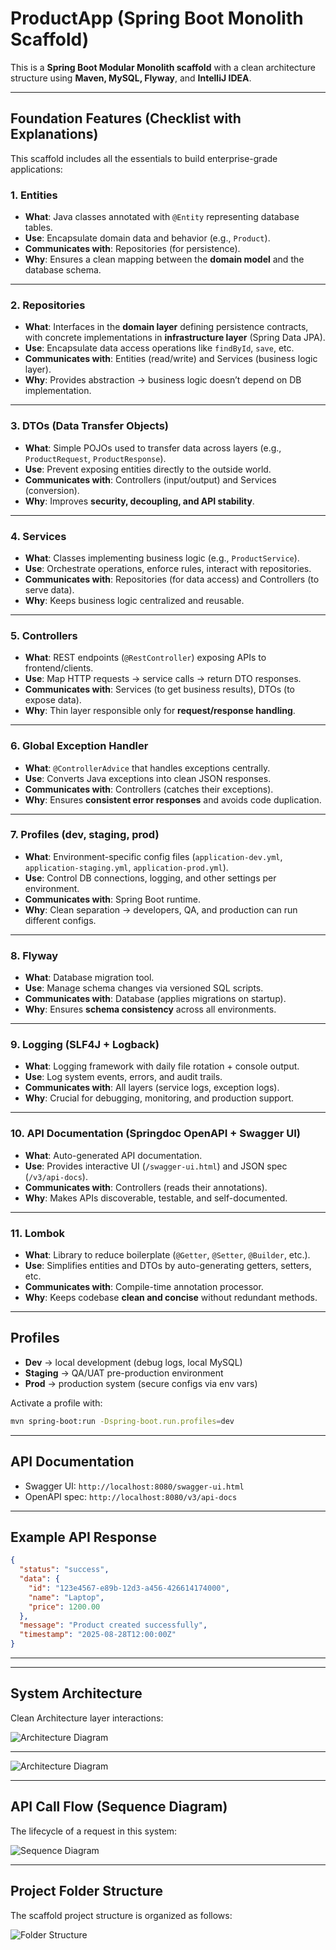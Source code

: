 # ProductApp (Spring Boot Monolith Scaffold)

This is a **Spring Boot Modular Monolith scaffold** with a clean architecture structure using **Maven, MySQL, Flyway**, and **IntelliJ IDEA**.

---

## Foundation Features (Checklist with Explanations)

This scaffold includes all the essentials to build enterprise-grade applications:

### 1. **Entities**
- **What**: Java classes annotated with `@Entity` representing database tables.  
- **Use**: Encapsulate domain data and behavior (e.g., `Product`).  
- **Communicates with**: Repositories (for persistence).  
- **Why**: Ensures a clean mapping between the **domain model** and the database schema.  

---

### 2. **Repositories**
- **What**: Interfaces in the **domain layer** defining persistence contracts, with concrete implementations in **infrastructure layer** (Spring Data JPA).  
- **Use**: Encapsulate data access operations like `findById`, `save`, etc.  
- **Communicates with**: Entities (read/write) and Services (business logic layer).  
- **Why**: Provides abstraction → business logic doesn’t depend on DB implementation.  

---

### 3. **DTOs (Data Transfer Objects)**
- **What**: Simple POJOs used to transfer data across layers (e.g., `ProductRequest`, `ProductResponse`).  
- **Use**: Prevent exposing entities directly to the outside world.  
- **Communicates with**: Controllers (input/output) and Services (conversion).  
- **Why**: Improves **security, decoupling, and API stability**.  

---

### 4. **Services**
- **What**: Classes implementing business logic (e.g., `ProductService`).  
- **Use**: Orchestrate operations, enforce rules, interact with repositories.  
- **Communicates with**: Repositories (for data access) and Controllers (to serve data).  
- **Why**: Keeps business logic centralized and reusable.  

---

### 5. **Controllers**
- **What**: REST endpoints (`@RestController`) exposing APIs to frontend/clients.  
- **Use**: Map HTTP requests → service calls → return DTO responses.  
- **Communicates with**: Services (to get business results), DTOs (to expose data).  
- **Why**: Thin layer responsible only for **request/response handling**.  

---

### 6. **Global Exception Handler**
- **What**: `@ControllerAdvice` that handles exceptions centrally.  
- **Use**: Converts Java exceptions into clean JSON responses.  
- **Communicates with**: Controllers (catches their exceptions).  
- **Why**: Ensures **consistent error responses** and avoids code duplication.  

---

### 7. **Profiles (dev, staging, prod)**
- **What**: Environment-specific config files (`application-dev.yml`, `application-staging.yml`, `application-prod.yml`).  
- **Use**: Control DB connections, logging, and other settings per environment.  
- **Communicates with**: Spring Boot runtime.  
- **Why**: Clean separation → developers, QA, and production can run different configs.  

---

### 8. **Flyway**
- **What**: Database migration tool.  
- **Use**: Manage schema changes via versioned SQL scripts.  
- **Communicates with**: Database (applies migrations on startup).  
- **Why**: Ensures **schema consistency** across all environments.  

---

### 9. **Logging (SLF4J + Logback)**
- **What**: Logging framework with daily file rotation + console output.  
- **Use**: Log system events, errors, and audit trails.  
- **Communicates with**: All layers (service logs, exception logs).  
- **Why**: Crucial for debugging, monitoring, and production support.  

---

### 10. **API Documentation (Springdoc OpenAPI + Swagger UI)**
- **What**: Auto-generated API documentation.  
- **Use**: Provides interactive UI (`/swagger-ui.html`) and JSON spec (`/v3/api-docs`).  
- **Communicates with**: Controllers (reads their annotations).  
- **Why**: Makes APIs discoverable, testable, and self-documented.  

---

### 11. **Lombok**
- **What**: Library to reduce boilerplate (`@Getter`, `@Setter`, `@Builder`, etc.).  
- **Use**: Simplifies entities and DTOs by auto-generating getters, setters, etc.  
- **Communicates with**: Compile-time annotation processor.  
- **Why**: Keeps codebase **clean and concise** without redundant methods.  

---

## Profiles

- **Dev** → local development (debug logs, local MySQL)  
- **Staging** → QA/UAT pre-production environment  
- **Prod** → production system (secure configs via env vars)  

Activate a profile with:
```bash
mvn spring-boot:run -Dspring-boot.run.profiles=dev
```

---

## API Documentation

- Swagger UI: `http://localhost:8080/swagger-ui.html`  
- OpenAPI spec: `http://localhost:8080/v3/api-docs`  

---

## Example API Response

```json
{
  "status": "success",
  "data": {
    "id": "123e4567-e89b-12d3-a456-426614174000",
    "name": "Laptop",
    "price": 1200.00
  },
  "message": "Product created successfully",
  "timestamp": "2025-08-28T12:00:00Z"
}
```

---


---

## System Architecture

Clean Architecture layer interactions:

![Architecture Diagram](docs/architecture.png)


---

![Architecture Diagram](docs/architecture_2.png)


---

## API Call Flow (Sequence Diagram)

The lifecycle of a request in this system:

![Sequence Diagram](docs/sequence.png)


---

## Project Folder Structure

The scaffold project structure is organized as follows:

![Folder Structure](docs/folder_structure.png)
